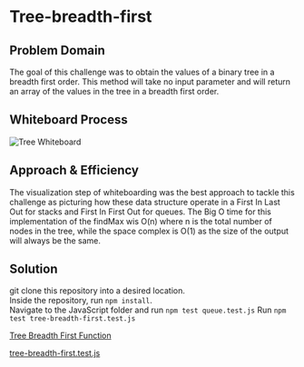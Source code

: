 # Tree-breadth-first

## Problem Domain

The goal of this challenge was to obtain the values of a binary tree in a breadth first order. This method will take no input parameter and will return an array of the values in the tree in a breadth first order.

## Whiteboard Process

![Tree Whiteboard](../../../assets/UML_Challenge17.png)

## Approach & Efficiency

The visualization step of whiteboarding was the best approach to tackle this challenge as picturing how these data structure operate in a First In Last Out for stacks and First In First Out for queues. The Big O time for this implementation of the findMax wis O(n) where n is the total number of nodes in the tree, while the space complex is O(1) as the size of the output will always be the same.

## Solution

git clone this repository into a desired location.\
Inside the repository, run `npm install`.\
Navigate to the JavaScript folder and run `npm test queue.test.js`
Run `npm test tree-breadth-first.test.js`

[Tree Breadth First Function](./index.js)

[tree-breadth-first.test.js](./__test__/tree-breadth-first.test.js)
